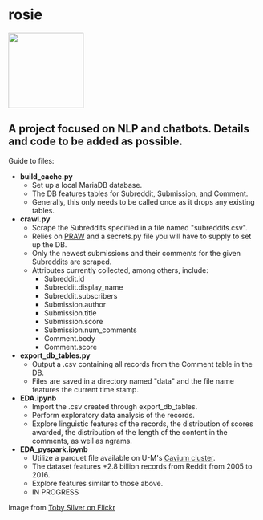# rosie
<img src="https://farm1.staticflickr.com/69/164954797_474fbdb161_z.jpg" width="150" height="150" />

## A project focused on NLP and chatbots. Details and code to be added as possible.

Guide to files:
* **build_cache.py**
  * Set up a local MariaDB database.
  * The DB features tables for Subreddit, Submission, and Comment.
  * Generally, this only needs to be called once as it drops any existing tables. 
* **crawl.py**
  * Scrape the Subreddits specified in a file named "subreddits.csv".
  * Relies on [PRAW](https://praw.readthedocs.io/en/latest/) and a secrets.py file you will have to supply to set up the DB.
  * Only the newest submissions and their comments for the given Subreddits are scraped.
  * Attributes currently collected, among others, include:
    * Subreddit.id
    * Subreddit.display_name
    * Subreddit.subscribers
    * Submission.author
    * Submission.title
    * Submission.score
    * Submission.num_comments
    * Comment.body
    * Comment.score
* **export_db_tables.py**
  * Output a .csv containing all records from the Comment table in the DB.
  * Files are saved in a directory named "data" and the file name features the current time stamp.
* **EDA.ipynb**
  * Import the .csv created through export_db_tables.
  * Perform exploratory data analysis of the records.
  * Explore linguistic features of the records, the distribution of scores awarded, the distribution of the length of the content in the comments, as well as ngrams.
* **EDA_pyspark.ipynb**
  * Utilize a parquet file available on U-M's [Cavium cluster](https://arc-ts.umich.edu/cavium/).
  * The dataset features +2.8 billion records from Reddit from 2005 to 2016.
  * Explore features similar to those above.
  * IN PROGRESS 

Image from [Toby Silver on Flickr](https://flickr.com/photos/tobysilver/164954797)
